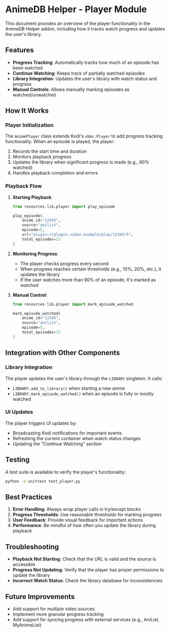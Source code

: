 # AnimeDB Helper - Player Module

This document provides an overview of the player functionality in the AnimeDB Helper addon, including how it tracks watch progress and updates the user's library.

## Features

- **Progress Tracking**: Automatically tracks how much of an episode has been watched
- **Continue Watching**: Keeps track of partially watched episodes
- **Library Integration**: Updates the user's library with watch status and progress
- **Manual Controls**: Allows manually marking episodes as watched/unwatched

## How It Works

### Player Initialization

The `AnimePlayer` class extends Kodi's `xbmc.Player` to add progress tracking functionality. When an episode is played, the player:

1. Records the start time and duration
2. Monitors playback progress
3. Updates the library when significant progress is made (e.g., 90% watched)
4. Handles playback completion and errors

### Playback Flow

1. **Starting Playback**:
   ```python
   from resources.lib.player import play_episode
   
   play_episode(
       anime_id="12345",
       source="anilist",
       episode=5,
       url="plugin://plugin.video.example/play/12345/5",
       total_episodes=12
   )
   ```

2. **Monitoring Progress**:
   - The player checks progress every second
   - When progress reaches certain thresholds (e.g., 10%, 20%, etc.), it updates the library
   - If the user watches more than 90% of an episode, it's marked as watched

3. **Manual Control**:
   ```python
   from resources.lib.player import mark_episode_watched
   
   mark_episode_watched(
       anime_id="12345",
       source="anilist",
       episode=5,
       total_episodes=12
   )
   ```

## Integration with Other Components

### Library Integration

The player updates the user's library through the `LIBRARY` singleton. It calls:
- `LIBRARY.add_to_library()` when starting a new anime
- `LIBRARY.mark_episode_watched()` when an episode is fully or mostly watched

### UI Updates

The player triggers UI updates by:
- Broadcasting Kodi notifications for important events
- Refreshing the current container when watch status changes
- Updating the "Continue Watching" section

## Testing

A test suite is available to verify the player's functionality:

```bash
python -m unittest test_player.py
```

## Best Practices

1. **Error Handling**: Always wrap player calls in try/except blocks
2. **Progress Thresholds**: Use reasonable thresholds for marking progress
3. **User Feedback**: Provide visual feedback for important actions
4. **Performance**: Be mindful of how often you update the library during playback

## Troubleshooting

- **Playback Not Starting**: Check that the URL is valid and the source is accessible
- **Progress Not Updating**: Verify that the player has proper permissions to update the library
- **Incorrect Watch Status**: Check the library database for inconsistencies

## Future Improvements

- Add support for multiple video sources
- Implement more granular progress tracking
- Add support for syncing progress with external services (e.g., AniList, MyAnimeList)
